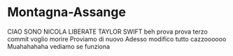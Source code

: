 # Montagna-Assange
CIAO SONO NICOLA
LIBERATE TAYLOR SWIFT
beh
prova
prova
terzo commit
voglio morire
Proviamo di nuovo
Adesso modifico tutto cazzoooooo Muahahahaha
vediamo se funziona